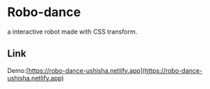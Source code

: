 # Robo-dance
a interactive robot made with CSS transform.

## Link
Demo:[https://robo-dance-ushisha.netlify.app](https://robo-dance-ushisha.netlify.app)
